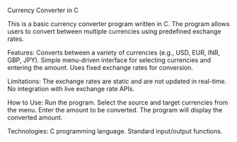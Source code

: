 Currency Converter in C

This is a basic currency converter program written in C. The program allows users to convert between multiple currencies using predefined exchange rates.

Features:
Converts between a variety of currencies (e.g., USD, EUR, INR, GBP, JPY).
Simple menu-driven interface for selecting currencies and entering the amount.
Uses fixed exchange rates for conversion.

Limitations:
The exchange rates are static and are not updated in real-time.
No integration with live exchange rate APIs.

How to Use:
Run the program.
Select the source and target currencies from the menu.
Enter the amount to be converted.
The program will display the converted amount.

Technologies:
C programming language.
Standard input/output functions.
